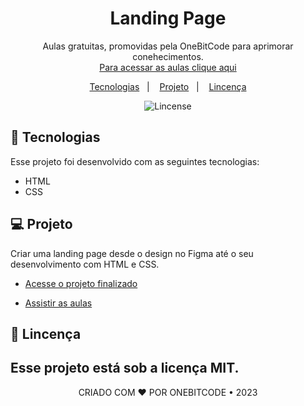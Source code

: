 <h1 align="center"> Landing Page </h1>
<p align="center"> 
Aulas gratuitas, promovidas pela OneBitCode para aprimorar conehecimentos. <br/>
<a href="https://pro.onebitcode.com/projetoaulas">Para acessar as aulas clique aqui</a>
</p>
<p align="center">
  <a href="#-Tecnologias">Tecnologias</a>&nbsp;&nbsp;&nbsp;|&nbsp;&nbsp;&nbsp;
  <a href="#-Projeto">Projeto</a>&nbsp;&nbsp;&nbsp;|&nbsp;&nbsp;&nbsp;
  <a href="#memo-lincença">Lincença</a>
</p>
<p align="center">
  <img alt="Lincense" src="https://img.shields.io/static/v1?label=lincense&message=MIT&color=49AA26&labelColor=000000">
</p>

## 🚀 Tecnologias

Esse projeto foi desenvolvido com as seguintes tecnologias:

- HTML
- CSS

## 💻 Projeto

Criar uma landing page desde o design no Figma até o seu desenvolvimento com HTML e CSS.

- [Acesse o projeto finalizado](https://kauaadrien.github.io/Landing_page/)

- [Assistir as aulas](https://pro.onebitcode.com/projetoaula)

## :memo: Lincença

## Esse projeto está sob a licença MIT.

<p align="center">CRIADO COM ❤ POR ONEBITCODE • 2023</p>

